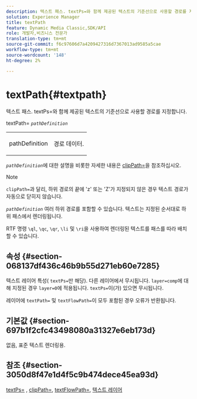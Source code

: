 ```yaml
---
description: 텍스트 패스. textPs=와 함께 제공된 텍스트의 기준선으로 사용할 경로를 지정합니다.
solution: Experience Manager
title: textPath
feature: Dynamic Media Classic,SDK/API
role: 개발자,비즈니스 전문가
translation-type: tm+mt
source-git-commit: f6c97606d7a4209427316d7367013ad9585a5cae
workflow-type: tm+mt
source-wordcount: '148'
ht-degree: 2%

---
```



# textPath{#textpath}

텍스트 패스. textPs=와 함께 제공된 텍스트의 기준선으로 사용할 경로를 지정합니다.

textPath= *`pathDefinition`*

<table id="simpletable_74F549E8625B483A9B334B24A7EB6D22"> 
 <tr class="strow"> 
  <td class="stentry"> <p><span class="varname"> pathDefinition</span> </p> </td> 
  <td class="stentry"> <p>경로 데이터. </p></td> 
 </tr> 
</table>

*`pathDefinition`*&#x200B;에 대한 설명을 비롯한 자세한 내용은 [clipPath=](../../../../../is-api/http-ref/image-serving-api-ref/c-http-protocol-reference/c-command-reference/r-clippath.md#reference-8139b1b52dc54749b51b109521ddf83d)을 참조하십시오.

>[!NOTE]
>
>`clipPath=`과 달리, 하위 경로의 끝에 &#39;z&#39; 또는 &#39;Z&#39;가 지정되지 않은 경우 텍스트 경로가 자동으로 닫히지 않습니다.

*`pathDefinition`* 여러 하위 경로를 포함할 수 있습니다. 텍스트는 지정된 순서대로 하위 패스에서 렌더링됩니다.

RTF 명령 `\ql`, `\qc`, `\qr`, `\li` 및 `\ri`을 사용하여 렌더링된 텍스트를 패스를 따라 배치할 수 있습니다.

## 속성 {#section-068137df436c46b9b55d271eb60e7285}

텍스트 레이어 특성( `textPs=`만 해당). 다른 레이어에서 무시됩니다. `layer=comp`에 대해 지정된 경우 `layer=0`에 적용됩니다. `textPs=`이(가) 있으면 무시됩니다.

레이어에 `textPath=` 및 `textFlowPath=`이 모두 포함된 경우 오류가 반환됩니다.

## 기본값 {#section-697b1f2cfc43498080a31327e6eb173d}

없음, 표준 텍스트 렌더링용.

## 참조 {#section-3050d8f47e1d4f5c9b474dece45ea93d}

[textPs=](../../../../../is-api/http-ref/image-serving-api-ref/c-http-protocol-reference/c-command-reference/r-textps.md#reference-4209a2a6169f44278da2647cfb0cd767) ,  [clipPath=](../../../../../is-api/http-ref/image-serving-api-ref/c-http-protocol-reference/c-command-reference/r-clippath.md#reference-8139b1b52dc54749b51b109521ddf83d),  [textFlowPath=](../../../../../is-api/http-ref/image-serving-api-ref/c-http-protocol-reference/c-command-reference/r-textflowpath.md#reference-0b8d9493d71342f0b6a64a6d221584ef),  [텍스트 레이어](../../../../../is-api/http-ref/image-serving-api-ref/c-http-protocol-reference/c-text-formatting/r-text-layers.md#reference-47e78cfb18134db5ab09e17af14a6a8f)

